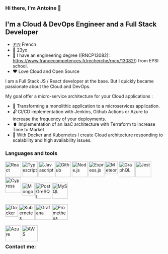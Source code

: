 ### Hi there, I'm Antoine 👋 

## I'm a Cloud & DevOps Engineer and a Full Stack Developer

- 🇫🇷 French
- 🚤 23yo
- 📝 I have an engineering degree ([RNCP13082]: https://www.francecompetences.fr/recherche/rncp/13082/) from EPSI school.
- ❤️ Love Cloud and Open Source 

I am a Full Stack JS / React developer at the base. But I quickly became passionate about the Cloud and DevOps.

My goal offer a micro-service architecture for your Cloud applications : 

- 📡 Transforming a monolithic application to a microservices application.
- 🔓 CI/CD implementation with Jenkins, Github Actions or Azure to increase the frequency of your deployments.
- ⬆️ Implementation of an IaaC architecture with Terraform to increase Time to Market
- 🔧 With Docker and Kubernetes I create Cloud architecture responding to scalability and high availability issues.

### Languages and tools


<img align="left" alt="React" width="50px" src="https://upload.wikimedia.org/wikipedia/commons/thumb/a/a7/React-icon.svg/langfr-1920px-React-icon.svg.png" />
<img align="left" alt="Typescript" width="50px" src="https://upload.wikimedia.org/wikipedia/commons/thumb/4/4c/Typescript_logo_2020.svg/1280px-Typescript_logo_2020.svg.png"/>
<img align="left" alt="Javascript" width="50px" src="https://upload.wikimedia.org/wikipedia/commons/6/6a/JavaScript-logo.png" />
<img align="left" alt="Github" width="50px" src="https://upload.wikimedia.org/wikipedia/commons/thumb/9/95/Font_Awesome_5_brands_github.svg/langfr-1280px-Font_Awesome_5_brands_github.svg.png" />
<img align="left" alt="Node.js" height="50px" src="https://upload.wikimedia.org/wikipedia/commons/thumb/d/d9/Node.js_logo.svg/langfr-440px-Node.js_logo.svg.png" />
<img align="left" alt="Express.js" height="50px" src="https://upload.wikimedia.org/wikipedia/commons/6/64/Expressjs.png" />
<img align="left" alt="Meteor.js" height="40px" src="https://upload.wikimedia.org/wikipedia/commons/a/a4/Meteor-logo.png" />
<img align="left" alt="GraphQL" width="50px" src="https://upload.wikimedia.org/wikipedia/commons/thumb/1/17/GraphQL_Logo.svg/1280px-GraphQL_Logo.svg.png" />
<img align="left" alt="Jest" width="50px" src="https://symbols.getvecta.com/stencil_85/20_jest-icon.aff64ab210.svg" />
<img align="left" alt="Cypress" height="50px" src="https://icons-for-free.com/download-icon-cypress-1324440144114984250_512.png" />

<br/>
<br/>
<br/>
<br/>

<img align="left" alt="Mongodb" height="40px" src="https://upload.wikimedia.org/wikipedia/fr/thumb/4/45/MongoDB-Logo.svg/langfr-2880px-MongoDB-Logo.svg.png" />
<img align="left" alt="PostGreSQL" width="50px" src="https://upload.wikimedia.org/wikipedia/commons/thumb/2/29/Postgresql_elephant.svg/langfr-1280px-Postgresql_elephant.svg.png" />
<img align="left" alt="MySQL" height="50px" src="https://upload.wikimedia.org/wikipedia/fr/thumb/6/62/MySQL.svg/langfr-2560px-MySQL.svg.png" />

<br/>
<br/>
<br/>
<br/>

<img align="left" alt="Docker" height="40px" src="http://blog.engineering.publicissapient.fr/wp-content/uploads/2016/04/docker.png" />
<img align="left" alt="Kubernetes" height="50px" src="https://upload.wikimedia.org/wikipedia/commons/thumb/6/67/Kubernetes_logo.svg/langfr-2880px-Kubernetes_logo.svg.png" />
<img align="left" alt="Grafana" width="50px" src="https://upload.wikimedia.org/wikipedia/commons/9/9d/Grafana_logo.png" />
<img align="left" alt="Prometheus" width="50px" src="https://upload.wikimedia.org/wikipedia/commons/thumb/3/38/Prometheus_software_logo.svg/langfr-1280px-Prometheus_software_logo.svg.png" />

<br/>
<br/>
<br/>
<br/>

<img align="left" alt="Azure" width="50px" src="https://upload.wikimedia.org/wikipedia/fr/thumb/b/b6/Microsoft-Azure.png/1280px-Microsoft-Azure.png" />
<img align="left" alt="AWS" width="50px" src="https://upload.wikimedia.org/wikipedia/commons/thumb/9/93/Amazon_Web_Services_Logo.svg/langfr-2560px-Amazon_Web_Services_Logo.svg.png" />

<br/>
<br/>

### Contact me: 

[linkedin]: (https://www.linkedin.com/in/antoine-durand-epsi/)
